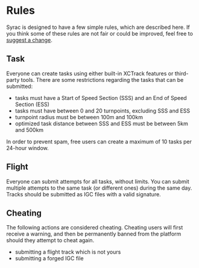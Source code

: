 # Rules

Syrac is designed to have a few simple rules, which are described here.
If you think some of these rules are not fair or could be improved, feel free to [suggest a change][1].

## Task

Everyone can create tasks using either built-in XCTrack features or third-party tools. There are some restrictions regarding the tasks that can be submitted:

- tasks must have a Start of Speed Section (SSS) and an End of Speed Section (ESS)
- tasks must have between 0 and 20 turnpoints, excluding SSS and ESS
- turnpoint radius must be between 100m and 100km
- optimized task distance between SSS and ESS must be between 5km and 500km

In order to prevent spam, free users can create a maximum of 10 tasks per 24-hour window.

## Flight

Everyone can submit attempts for all tasks, without limits.
You can submit multiple attempts to the same task (or different ones) during the same day. Tracks should be submitted as IGC files with a valid signature.

## Cheating

The following actions are considered cheating.
Cheating users will first receive a warning, and then be permanently banned from the platform should they attempt to cheat again.

* submitting a flight track which is not yours
* submitting a forged IGC file

[1]: https://github.com/syrac-org/syrac-docs/issues/new?template=rules.md&title=Rules+issue
